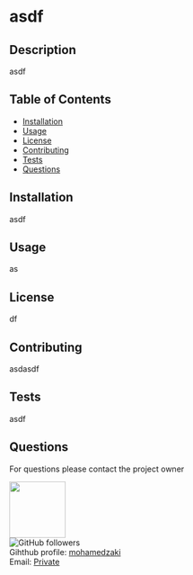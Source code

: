 
# asdf

## Description
asdf

## Table of Contents
- [Installation](#Installation)
- [Usage](#Usage)
- [License](#License)
- [Contributing](#Contributing)
- [Tests](#Tests)
- [Questions](#Questions)

## Installation
asdf

## Usage
as

## License
df

## Contributing
asdasdf

## Tests
asdf

## Questions

For questions please contact the project owner

<img src="https://avatars3.githubusercontent.com/u/10179742?v=4" width="100"/>
<br>
<img alt="GitHub followers" src="https://img.shields.io/github/followers/mohamedzaki">
<br>
Gihthub profile: <a href="https://github.com/mohamedzaki">mohamedzaki</a>
<br>
Email: <a href="mailto:Private">Private</a>

